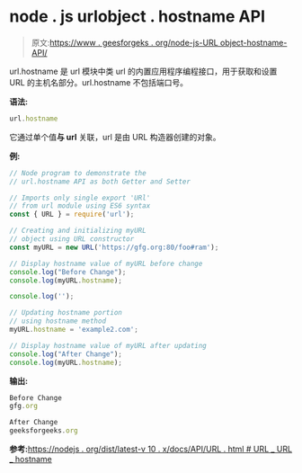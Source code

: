 # node . js urlobject . hostname API

> 原文:[https://www . geesforgeks . org/node-js-URL object-hostname-API/](https://www.geeksforgeeks.org/node-js-urlobject-hostname-api/)

url.hostname 是 url 模块中类 url 的内置应用程序编程接口，用于获取和设置 URL 的主机名部分。url.hostname 不包括端口号。

**语法:**

```js
url.hostname
```

它通过单个值**与 url** 关联，url 是由 URL 构造器创建的对象。

**例:**

```js
// Node program to demonstrate the  
// url.hostname API as both Getter and Setter  

// Imports only single export 'URl'
// from url module using ES6 syntax
const { URL } = require('url');  

// Creating and initializing myURL
// object using URL constructor
const myURL = new URL('https://gfg.org:80/foo#ram'); 

// Display hostname value of myURL before change 
console.log("Before Change"); 
console.log(myURL.hostname); 

console.log('');

// Updating hostname portion 
// using hostname method
myURL.hostname = 'example2.com'; 

// Display hostname value of myURL after updating 
console.log("After Change"); 
console.log(myURL.hostname); 
```

**输出:**

```js
Before Change
gfg.org

After Change
geeksforgeeks.org

```

**参考:**[https://nodejs . org/dist/latest-v 10 . x/docs/API/URL . html # URL _ URL _ hostname](https://nodejs.org/dist/latest-v10.x/docs/api/url.html#url_url_hostname)